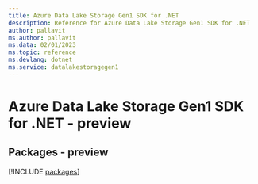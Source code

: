 ```yaml
---
title: Azure Data Lake Storage Gen1 SDK for .NET
description: Reference for Azure Data Lake Storage Gen1 SDK for .NET
author: pallavit
ms.author: pallavit
ms.data: 02/01/2023
ms.topic: reference
ms.devlang: dotnet
ms.service: datalakestoragegen1
---
```

# Azure Data Lake Storage Gen1 SDK for .NET - preview
## Packages - preview
[!INCLUDE [packages](data-lake-storage-gen1-index.md)]